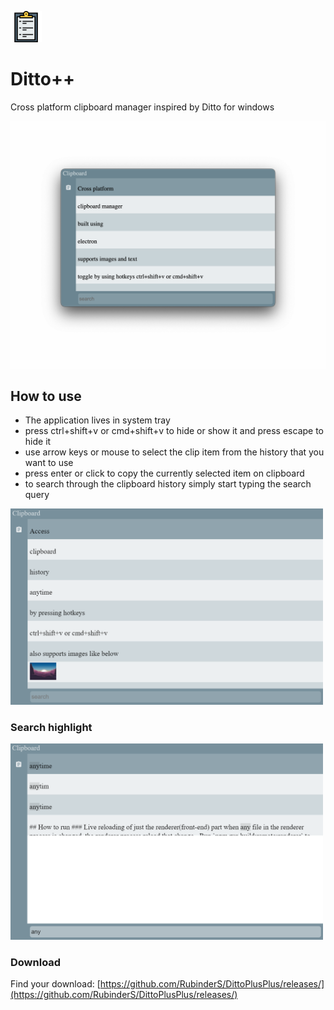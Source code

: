 <img src="src/resources/clipboard-svgrepo-com.png"
     alt="Markdown Monster icon"
     width="50px"
     height="50px" />

# Ditto++

Cross platform clipboard manager inspired by Ditto for windows

<img src="screenshots/2021-08-02-19-36-11.png"
     alt="screenshot"
     width="700px" />

## How to use

- The application lives in system tray
- press ctrl+shift+v or cmd+shift+v to hide or show it and press escape to hide it
- use arrow keys or mouse to select the clip item from the history that you want to use
- press enter or click to copy the currently selected item on clipboard
- to search through the clipboard history simply start typing the search query

<img src="screenshots/2021-08-01-15-13-11.png"
alt="screenshot"
width="500px" />

### Search highlight

<img src="screenshots/2021-08-01-15-14-03.png"
     alt="screenshot"
     width="500px" />

### Download

Find your download: [https://github.com/RubinderS/DittoPlusPlus/releases/](https://github.com/RubinderS/DittoPlusPlus/releases/)
